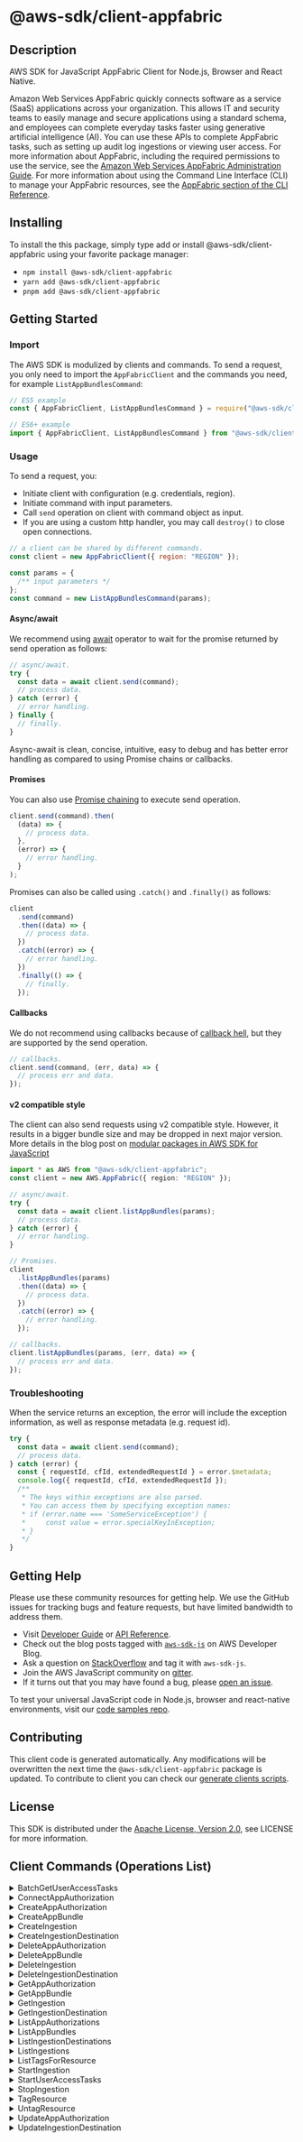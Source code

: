 <!-- generated file, do not edit directly -->

# @aws-sdk/client-appfabric

## Description

AWS SDK for JavaScript AppFabric Client for Node.js, Browser and React Native.

<p>Amazon Web Services AppFabric quickly connects software as a service (SaaS) applications across your
organization. This allows IT and security teams to easily manage and secure applications
using a standard schema, and employees can complete everyday tasks faster using generative
artificial intelligence (AI). You can use these APIs to complete AppFabric tasks, such as
setting up audit log ingestions or viewing user access. For more information about AppFabric,
including the required permissions to use the service, see the <a href="https://docs.aws.amazon.com/appfabric/latest/adminguide/">Amazon Web Services AppFabric Administration Guide</a>. For more
information about using the Command Line Interface (CLI) to manage your
AppFabric resources, see the <a href="https://docs.aws.amazon.com/cli/latest/reference/appfabric/index.html">AppFabric section of the CLI
Reference</a>.</p>

## Installing

To install the this package, simply type add or install @aws-sdk/client-appfabric
using your favorite package manager:

- `npm install @aws-sdk/client-appfabric`
- `yarn add @aws-sdk/client-appfabric`
- `pnpm add @aws-sdk/client-appfabric`

## Getting Started

### Import

The AWS SDK is modulized by clients and commands.
To send a request, you only need to import the `AppFabricClient` and
the commands you need, for example `ListAppBundlesCommand`:

```js
// ES5 example
const { AppFabricClient, ListAppBundlesCommand } = require("@aws-sdk/client-appfabric");
```

```ts
// ES6+ example
import { AppFabricClient, ListAppBundlesCommand } from "@aws-sdk/client-appfabric";
```

### Usage

To send a request, you:

- Initiate client with configuration (e.g. credentials, region).
- Initiate command with input parameters.
- Call `send` operation on client with command object as input.
- If you are using a custom http handler, you may call `destroy()` to close open connections.

```js
// a client can be shared by different commands.
const client = new AppFabricClient({ region: "REGION" });

const params = {
  /** input parameters */
};
const command = new ListAppBundlesCommand(params);
```

#### Async/await

We recommend using [await](https://developer.mozilla.org/en-US/docs/Web/JavaScript/Reference/Operators/await)
operator to wait for the promise returned by send operation as follows:

```js
// async/await.
try {
  const data = await client.send(command);
  // process data.
} catch (error) {
  // error handling.
} finally {
  // finally.
}
```

Async-await is clean, concise, intuitive, easy to debug and has better error handling
as compared to using Promise chains or callbacks.

#### Promises

You can also use [Promise chaining](https://developer.mozilla.org/en-US/docs/Web/JavaScript/Guide/Using_promises#chaining)
to execute send operation.

```js
client.send(command).then(
  (data) => {
    // process data.
  },
  (error) => {
    // error handling.
  }
);
```

Promises can also be called using `.catch()` and `.finally()` as follows:

```js
client
  .send(command)
  .then((data) => {
    // process data.
  })
  .catch((error) => {
    // error handling.
  })
  .finally(() => {
    // finally.
  });
```

#### Callbacks

We do not recommend using callbacks because of [callback hell](http://callbackhell.com/),
but they are supported by the send operation.

```js
// callbacks.
client.send(command, (err, data) => {
  // process err and data.
});
```

#### v2 compatible style

The client can also send requests using v2 compatible style.
However, it results in a bigger bundle size and may be dropped in next major version. More details in the blog post
on [modular packages in AWS SDK for JavaScript](https://aws.amazon.com/blogs/developer/modular-packages-in-aws-sdk-for-javascript/)

```ts
import * as AWS from "@aws-sdk/client-appfabric";
const client = new AWS.AppFabric({ region: "REGION" });

// async/await.
try {
  const data = await client.listAppBundles(params);
  // process data.
} catch (error) {
  // error handling.
}

// Promises.
client
  .listAppBundles(params)
  .then((data) => {
    // process data.
  })
  .catch((error) => {
    // error handling.
  });

// callbacks.
client.listAppBundles(params, (err, data) => {
  // process err and data.
});
```

### Troubleshooting

When the service returns an exception, the error will include the exception information,
as well as response metadata (e.g. request id).

```js
try {
  const data = await client.send(command);
  // process data.
} catch (error) {
  const { requestId, cfId, extendedRequestId } = error.$metadata;
  console.log({ requestId, cfId, extendedRequestId });
  /**
   * The keys within exceptions are also parsed.
   * You can access them by specifying exception names:
   * if (error.name === 'SomeServiceException') {
   *     const value = error.specialKeyInException;
   * }
   */
}
```

## Getting Help

Please use these community resources for getting help.
We use the GitHub issues for tracking bugs and feature requests, but have limited bandwidth to address them.

- Visit [Developer Guide](https://docs.aws.amazon.com/sdk-for-javascript/v3/developer-guide/welcome.html)
  or [API Reference](https://docs.aws.amazon.com/AWSJavaScriptSDK/v3/latest/index.html).
- Check out the blog posts tagged with [`aws-sdk-js`](https://aws.amazon.com/blogs/developer/tag/aws-sdk-js/)
  on AWS Developer Blog.
- Ask a question on [StackOverflow](https://stackoverflow.com/questions/tagged/aws-sdk-js) and tag it with `aws-sdk-js`.
- Join the AWS JavaScript community on [gitter](https://gitter.im/aws/aws-sdk-js-v3).
- If it turns out that you may have found a bug, please [open an issue](https://github.com/aws/aws-sdk-js-v3/issues/new/choose).

To test your universal JavaScript code in Node.js, browser and react-native environments,
visit our [code samples repo](https://github.com/aws-samples/aws-sdk-js-tests).

## Contributing

This client code is generated automatically. Any modifications will be overwritten the next time the `@aws-sdk/client-appfabric` package is updated.
To contribute to client you can check our [generate clients scripts](https://github.com/aws/aws-sdk-js-v3/tree/main/scripts/generate-clients).

## License

This SDK is distributed under the
[Apache License, Version 2.0](http://www.apache.org/licenses/LICENSE-2.0),
see LICENSE for more information.

## Client Commands (Operations List)

<details>
<summary>
BatchGetUserAccessTasks
</summary>

[Command API Reference](https://docs.aws.amazon.com/AWSJavaScriptSDK/v3/latest/client/appfabric/command/BatchGetUserAccessTasksCommand/) / [Input](https://docs.aws.amazon.com/AWSJavaScriptSDK/v3/latest/Package/-aws-sdk-client-appfabric/Interface/BatchGetUserAccessTasksCommandInput/) / [Output](https://docs.aws.amazon.com/AWSJavaScriptSDK/v3/latest/Package/-aws-sdk-client-appfabric/Interface/BatchGetUserAccessTasksCommandOutput/)

</details>
<details>
<summary>
ConnectAppAuthorization
</summary>

[Command API Reference](https://docs.aws.amazon.com/AWSJavaScriptSDK/v3/latest/client/appfabric/command/ConnectAppAuthorizationCommand/) / [Input](https://docs.aws.amazon.com/AWSJavaScriptSDK/v3/latest/Package/-aws-sdk-client-appfabric/Interface/ConnectAppAuthorizationCommandInput/) / [Output](https://docs.aws.amazon.com/AWSJavaScriptSDK/v3/latest/Package/-aws-sdk-client-appfabric/Interface/ConnectAppAuthorizationCommandOutput/)

</details>
<details>
<summary>
CreateAppAuthorization
</summary>

[Command API Reference](https://docs.aws.amazon.com/AWSJavaScriptSDK/v3/latest/client/appfabric/command/CreateAppAuthorizationCommand/) / [Input](https://docs.aws.amazon.com/AWSJavaScriptSDK/v3/latest/Package/-aws-sdk-client-appfabric/Interface/CreateAppAuthorizationCommandInput/) / [Output](https://docs.aws.amazon.com/AWSJavaScriptSDK/v3/latest/Package/-aws-sdk-client-appfabric/Interface/CreateAppAuthorizationCommandOutput/)

</details>
<details>
<summary>
CreateAppBundle
</summary>

[Command API Reference](https://docs.aws.amazon.com/AWSJavaScriptSDK/v3/latest/client/appfabric/command/CreateAppBundleCommand/) / [Input](https://docs.aws.amazon.com/AWSJavaScriptSDK/v3/latest/Package/-aws-sdk-client-appfabric/Interface/CreateAppBundleCommandInput/) / [Output](https://docs.aws.amazon.com/AWSJavaScriptSDK/v3/latest/Package/-aws-sdk-client-appfabric/Interface/CreateAppBundleCommandOutput/)

</details>
<details>
<summary>
CreateIngestion
</summary>

[Command API Reference](https://docs.aws.amazon.com/AWSJavaScriptSDK/v3/latest/client/appfabric/command/CreateIngestionCommand/) / [Input](https://docs.aws.amazon.com/AWSJavaScriptSDK/v3/latest/Package/-aws-sdk-client-appfabric/Interface/CreateIngestionCommandInput/) / [Output](https://docs.aws.amazon.com/AWSJavaScriptSDK/v3/latest/Package/-aws-sdk-client-appfabric/Interface/CreateIngestionCommandOutput/)

</details>
<details>
<summary>
CreateIngestionDestination
</summary>

[Command API Reference](https://docs.aws.amazon.com/AWSJavaScriptSDK/v3/latest/client/appfabric/command/CreateIngestionDestinationCommand/) / [Input](https://docs.aws.amazon.com/AWSJavaScriptSDK/v3/latest/Package/-aws-sdk-client-appfabric/Interface/CreateIngestionDestinationCommandInput/) / [Output](https://docs.aws.amazon.com/AWSJavaScriptSDK/v3/latest/Package/-aws-sdk-client-appfabric/Interface/CreateIngestionDestinationCommandOutput/)

</details>
<details>
<summary>
DeleteAppAuthorization
</summary>

[Command API Reference](https://docs.aws.amazon.com/AWSJavaScriptSDK/v3/latest/client/appfabric/command/DeleteAppAuthorizationCommand/) / [Input](https://docs.aws.amazon.com/AWSJavaScriptSDK/v3/latest/Package/-aws-sdk-client-appfabric/Interface/DeleteAppAuthorizationCommandInput/) / [Output](https://docs.aws.amazon.com/AWSJavaScriptSDK/v3/latest/Package/-aws-sdk-client-appfabric/Interface/DeleteAppAuthorizationCommandOutput/)

</details>
<details>
<summary>
DeleteAppBundle
</summary>

[Command API Reference](https://docs.aws.amazon.com/AWSJavaScriptSDK/v3/latest/client/appfabric/command/DeleteAppBundleCommand/) / [Input](https://docs.aws.amazon.com/AWSJavaScriptSDK/v3/latest/Package/-aws-sdk-client-appfabric/Interface/DeleteAppBundleCommandInput/) / [Output](https://docs.aws.amazon.com/AWSJavaScriptSDK/v3/latest/Package/-aws-sdk-client-appfabric/Interface/DeleteAppBundleCommandOutput/)

</details>
<details>
<summary>
DeleteIngestion
</summary>

[Command API Reference](https://docs.aws.amazon.com/AWSJavaScriptSDK/v3/latest/client/appfabric/command/DeleteIngestionCommand/) / [Input](https://docs.aws.amazon.com/AWSJavaScriptSDK/v3/latest/Package/-aws-sdk-client-appfabric/Interface/DeleteIngestionCommandInput/) / [Output](https://docs.aws.amazon.com/AWSJavaScriptSDK/v3/latest/Package/-aws-sdk-client-appfabric/Interface/DeleteIngestionCommandOutput/)

</details>
<details>
<summary>
DeleteIngestionDestination
</summary>

[Command API Reference](https://docs.aws.amazon.com/AWSJavaScriptSDK/v3/latest/client/appfabric/command/DeleteIngestionDestinationCommand/) / [Input](https://docs.aws.amazon.com/AWSJavaScriptSDK/v3/latest/Package/-aws-sdk-client-appfabric/Interface/DeleteIngestionDestinationCommandInput/) / [Output](https://docs.aws.amazon.com/AWSJavaScriptSDK/v3/latest/Package/-aws-sdk-client-appfabric/Interface/DeleteIngestionDestinationCommandOutput/)

</details>
<details>
<summary>
GetAppAuthorization
</summary>

[Command API Reference](https://docs.aws.amazon.com/AWSJavaScriptSDK/v3/latest/client/appfabric/command/GetAppAuthorizationCommand/) / [Input](https://docs.aws.amazon.com/AWSJavaScriptSDK/v3/latest/Package/-aws-sdk-client-appfabric/Interface/GetAppAuthorizationCommandInput/) / [Output](https://docs.aws.amazon.com/AWSJavaScriptSDK/v3/latest/Package/-aws-sdk-client-appfabric/Interface/GetAppAuthorizationCommandOutput/)

</details>
<details>
<summary>
GetAppBundle
</summary>

[Command API Reference](https://docs.aws.amazon.com/AWSJavaScriptSDK/v3/latest/client/appfabric/command/GetAppBundleCommand/) / [Input](https://docs.aws.amazon.com/AWSJavaScriptSDK/v3/latest/Package/-aws-sdk-client-appfabric/Interface/GetAppBundleCommandInput/) / [Output](https://docs.aws.amazon.com/AWSJavaScriptSDK/v3/latest/Package/-aws-sdk-client-appfabric/Interface/GetAppBundleCommandOutput/)

</details>
<details>
<summary>
GetIngestion
</summary>

[Command API Reference](https://docs.aws.amazon.com/AWSJavaScriptSDK/v3/latest/client/appfabric/command/GetIngestionCommand/) / [Input](https://docs.aws.amazon.com/AWSJavaScriptSDK/v3/latest/Package/-aws-sdk-client-appfabric/Interface/GetIngestionCommandInput/) / [Output](https://docs.aws.amazon.com/AWSJavaScriptSDK/v3/latest/Package/-aws-sdk-client-appfabric/Interface/GetIngestionCommandOutput/)

</details>
<details>
<summary>
GetIngestionDestination
</summary>

[Command API Reference](https://docs.aws.amazon.com/AWSJavaScriptSDK/v3/latest/client/appfabric/command/GetIngestionDestinationCommand/) / [Input](https://docs.aws.amazon.com/AWSJavaScriptSDK/v3/latest/Package/-aws-sdk-client-appfabric/Interface/GetIngestionDestinationCommandInput/) / [Output](https://docs.aws.amazon.com/AWSJavaScriptSDK/v3/latest/Package/-aws-sdk-client-appfabric/Interface/GetIngestionDestinationCommandOutput/)

</details>
<details>
<summary>
ListAppAuthorizations
</summary>

[Command API Reference](https://docs.aws.amazon.com/AWSJavaScriptSDK/v3/latest/client/appfabric/command/ListAppAuthorizationsCommand/) / [Input](https://docs.aws.amazon.com/AWSJavaScriptSDK/v3/latest/Package/-aws-sdk-client-appfabric/Interface/ListAppAuthorizationsCommandInput/) / [Output](https://docs.aws.amazon.com/AWSJavaScriptSDK/v3/latest/Package/-aws-sdk-client-appfabric/Interface/ListAppAuthorizationsCommandOutput/)

</details>
<details>
<summary>
ListAppBundles
</summary>

[Command API Reference](https://docs.aws.amazon.com/AWSJavaScriptSDK/v3/latest/client/appfabric/command/ListAppBundlesCommand/) / [Input](https://docs.aws.amazon.com/AWSJavaScriptSDK/v3/latest/Package/-aws-sdk-client-appfabric/Interface/ListAppBundlesCommandInput/) / [Output](https://docs.aws.amazon.com/AWSJavaScriptSDK/v3/latest/Package/-aws-sdk-client-appfabric/Interface/ListAppBundlesCommandOutput/)

</details>
<details>
<summary>
ListIngestionDestinations
</summary>

[Command API Reference](https://docs.aws.amazon.com/AWSJavaScriptSDK/v3/latest/client/appfabric/command/ListIngestionDestinationsCommand/) / [Input](https://docs.aws.amazon.com/AWSJavaScriptSDK/v3/latest/Package/-aws-sdk-client-appfabric/Interface/ListIngestionDestinationsCommandInput/) / [Output](https://docs.aws.amazon.com/AWSJavaScriptSDK/v3/latest/Package/-aws-sdk-client-appfabric/Interface/ListIngestionDestinationsCommandOutput/)

</details>
<details>
<summary>
ListIngestions
</summary>

[Command API Reference](https://docs.aws.amazon.com/AWSJavaScriptSDK/v3/latest/client/appfabric/command/ListIngestionsCommand/) / [Input](https://docs.aws.amazon.com/AWSJavaScriptSDK/v3/latest/Package/-aws-sdk-client-appfabric/Interface/ListIngestionsCommandInput/) / [Output](https://docs.aws.amazon.com/AWSJavaScriptSDK/v3/latest/Package/-aws-sdk-client-appfabric/Interface/ListIngestionsCommandOutput/)

</details>
<details>
<summary>
ListTagsForResource
</summary>

[Command API Reference](https://docs.aws.amazon.com/AWSJavaScriptSDK/v3/latest/client/appfabric/command/ListTagsForResourceCommand/) / [Input](https://docs.aws.amazon.com/AWSJavaScriptSDK/v3/latest/Package/-aws-sdk-client-appfabric/Interface/ListTagsForResourceCommandInput/) / [Output](https://docs.aws.amazon.com/AWSJavaScriptSDK/v3/latest/Package/-aws-sdk-client-appfabric/Interface/ListTagsForResourceCommandOutput/)

</details>
<details>
<summary>
StartIngestion
</summary>

[Command API Reference](https://docs.aws.amazon.com/AWSJavaScriptSDK/v3/latest/client/appfabric/command/StartIngestionCommand/) / [Input](https://docs.aws.amazon.com/AWSJavaScriptSDK/v3/latest/Package/-aws-sdk-client-appfabric/Interface/StartIngestionCommandInput/) / [Output](https://docs.aws.amazon.com/AWSJavaScriptSDK/v3/latest/Package/-aws-sdk-client-appfabric/Interface/StartIngestionCommandOutput/)

</details>
<details>
<summary>
StartUserAccessTasks
</summary>

[Command API Reference](https://docs.aws.amazon.com/AWSJavaScriptSDK/v3/latest/client/appfabric/command/StartUserAccessTasksCommand/) / [Input](https://docs.aws.amazon.com/AWSJavaScriptSDK/v3/latest/Package/-aws-sdk-client-appfabric/Interface/StartUserAccessTasksCommandInput/) / [Output](https://docs.aws.amazon.com/AWSJavaScriptSDK/v3/latest/Package/-aws-sdk-client-appfabric/Interface/StartUserAccessTasksCommandOutput/)

</details>
<details>
<summary>
StopIngestion
</summary>

[Command API Reference](https://docs.aws.amazon.com/AWSJavaScriptSDK/v3/latest/client/appfabric/command/StopIngestionCommand/) / [Input](https://docs.aws.amazon.com/AWSJavaScriptSDK/v3/latest/Package/-aws-sdk-client-appfabric/Interface/StopIngestionCommandInput/) / [Output](https://docs.aws.amazon.com/AWSJavaScriptSDK/v3/latest/Package/-aws-sdk-client-appfabric/Interface/StopIngestionCommandOutput/)

</details>
<details>
<summary>
TagResource
</summary>

[Command API Reference](https://docs.aws.amazon.com/AWSJavaScriptSDK/v3/latest/client/appfabric/command/TagResourceCommand/) / [Input](https://docs.aws.amazon.com/AWSJavaScriptSDK/v3/latest/Package/-aws-sdk-client-appfabric/Interface/TagResourceCommandInput/) / [Output](https://docs.aws.amazon.com/AWSJavaScriptSDK/v3/latest/Package/-aws-sdk-client-appfabric/Interface/TagResourceCommandOutput/)

</details>
<details>
<summary>
UntagResource
</summary>

[Command API Reference](https://docs.aws.amazon.com/AWSJavaScriptSDK/v3/latest/client/appfabric/command/UntagResourceCommand/) / [Input](https://docs.aws.amazon.com/AWSJavaScriptSDK/v3/latest/Package/-aws-sdk-client-appfabric/Interface/UntagResourceCommandInput/) / [Output](https://docs.aws.amazon.com/AWSJavaScriptSDK/v3/latest/Package/-aws-sdk-client-appfabric/Interface/UntagResourceCommandOutput/)

</details>
<details>
<summary>
UpdateAppAuthorization
</summary>

[Command API Reference](https://docs.aws.amazon.com/AWSJavaScriptSDK/v3/latest/client/appfabric/command/UpdateAppAuthorizationCommand/) / [Input](https://docs.aws.amazon.com/AWSJavaScriptSDK/v3/latest/Package/-aws-sdk-client-appfabric/Interface/UpdateAppAuthorizationCommandInput/) / [Output](https://docs.aws.amazon.com/AWSJavaScriptSDK/v3/latest/Package/-aws-sdk-client-appfabric/Interface/UpdateAppAuthorizationCommandOutput/)

</details>
<details>
<summary>
UpdateIngestionDestination
</summary>

[Command API Reference](https://docs.aws.amazon.com/AWSJavaScriptSDK/v3/latest/client/appfabric/command/UpdateIngestionDestinationCommand/) / [Input](https://docs.aws.amazon.com/AWSJavaScriptSDK/v3/latest/Package/-aws-sdk-client-appfabric/Interface/UpdateIngestionDestinationCommandInput/) / [Output](https://docs.aws.amazon.com/AWSJavaScriptSDK/v3/latest/Package/-aws-sdk-client-appfabric/Interface/UpdateIngestionDestinationCommandOutput/)

</details>
